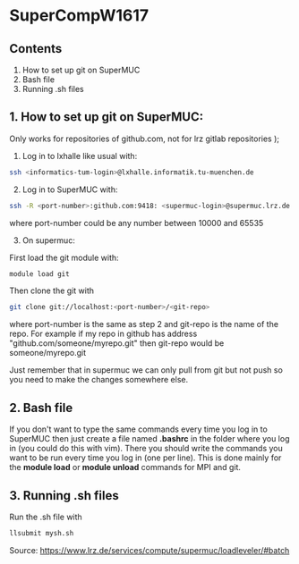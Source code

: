 # SuperCompW1617
## Contents
  1.  How to set up git on SuperMUC
  2.  Bash file
  3.  Running .sh files

## 1. How to set up git on SuperMUC:

Only works for repositories of github.com, not for lrz gitlab repositories );

1. Log in to lxhalle like usual with:

  ```sh
  ssh <informatics-tum-login>@lxhalle.informatik.tu-muenchen.de
  ```

2.  Log in to SuperMUC with:
  ```sh
  ssh -R <port-number>:github.com:9418: <supermuc-login>@supermuc.lrz.de
  ```

  where port-number could be any number  between 10000 and 65535


3.  On supermuc:

  First load the git module with:
  ```sh
  module load git
  ```
  Then clone the git with
  ```sh
  git clone git://localhost:<port-number>/<git-repo>
  ```
  where port-number is the same as step 2 and git-repo is the name of the repo.
  For example if my repo in github has address "github.com/someone/myrepo.git" then git-repo would be someone/myrepo.git

  Just remember that in supermuc we can only pull from git but not push so you need to make the changes somewhere else.

## 2. Bash file

If you don't want to type the same commands every time you log in to SuperMUC then just create a file named **.bashrc** in the folder where you log in (you could do this with vim). There you should write the commands you want to be run every time you log in (one per line). This is done mainly for the **module load** or **module unload** commands for MPI and git.

## 3. Running .sh files

Run the .sh file with
```sh
llsubmit mysh.sh
```
Source:  https://www.lrz.de/services/compute/supermuc/loadleveler/#batch
